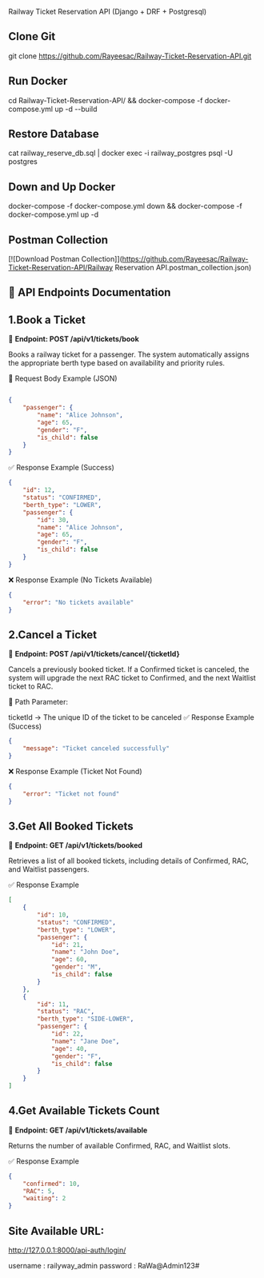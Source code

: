 Railway Ticket Reservation API (Django + DRF + Postgresql)

Clone Git
----------
git clone https://github.com/Rayeesac/Railway-Ticket-Reservation-API.git

Run Docker 
----------
cd Railway-Ticket-Reservation-API/ && docker-compose -f docker-compose.yml up -d --build

Restore Database
---------
cat railway_reserve_db.sql | docker exec -i railway_postgres psql -U postgres

Down and Up Docker
--------
docker-compose -f docker-compose.yml down && docker-compose -f docker-compose.yml up -d

Postman Collection
--------
[![Download Postman Collection]](https://github.com/Rayeesac/Railway-Ticket-Reservation-API/Railway Reservation API.postman_collection.json)



📌 API Endpoints Documentation
------------------------------

1.Book a Ticket
--------------------

📍 **Endpoint: POST /api/v1/tickets/book**

Books a railway ticket for a passenger. The system automatically assigns the appropriate berth type based on availability and priority rules.

🔹 Request Body Example (JSON)

```json

{
    "passenger": {
        "name": "Alice Johnson",
        "age": 65,
        "gender": "F",
        "is_child": false
    }
}
```
✅ Response Example (Success)

```json
{
    "id": 12,
    "status": "CONFIRMED",
    "berth_type": "LOWER",
    "passenger": {
        "id": 30,
        "name": "Alice Johnson",
        "age": 65,
        "gender": "F",
        "is_child": false
    }
}
```
❌ Response Example (No Tickets Available)

```json
{
    "error": "No tickets available"
}
```

2.Cancel a Ticket
-------------------

📍 **Endpoint: POST /api/v1/tickets/cancel/{ticketId}**

Cancels a previously booked ticket. If a Confirmed ticket is canceled, the system will upgrade the next RAC ticket to Confirmed, and the next Waitlist ticket to RAC.

🔹 Path Parameter:

ticketId → The unique ID of the ticket to be canceled
✅ Response Example (Success)

```json
{
    "message": "Ticket canceled successfully"
}
```
❌ Response Example (Ticket Not Found)

```json
{
    "error": "Ticket not found"
}
```

3.Get All Booked Tickets
------------------------

📍 **Endpoint: GET /api/v1/tickets/booked**

Retrieves a list of all booked tickets, including details of Confirmed, RAC, and Waitlist passengers.

✅ Response Example

```json
[
    {
        "id": 10,
        "status": "CONFIRMED",
        "berth_type": "LOWER",
        "passenger": {
            "id": 21,
            "name": "John Doe",
            "age": 60,
            "gender": "M",
            "is_child": false
        }
    },
    {
        "id": 11,
        "status": "RAC",
        "berth_type": "SIDE-LOWER",
        "passenger": {
            "id": 22,
            "name": "Jane Doe",
            "age": 40,
            "gender": "F",
            "is_child": false
        }
    }
]
```

4.Get Available Tickets Count
-------------

📍 **Endpoint: GET /api/v1/tickets/available**

Returns the number of available Confirmed, RAC, and Waitlist slots.

✅ Response Example

```json
{
    "confirmed": 10,
    "RAC": 5,
    "waiting": 2
}
```

Site Available URL: 
-------------------
http://127.0.0.1:8000/api-auth/login/

username : railyway_admin
password : RaWa@Admin123#